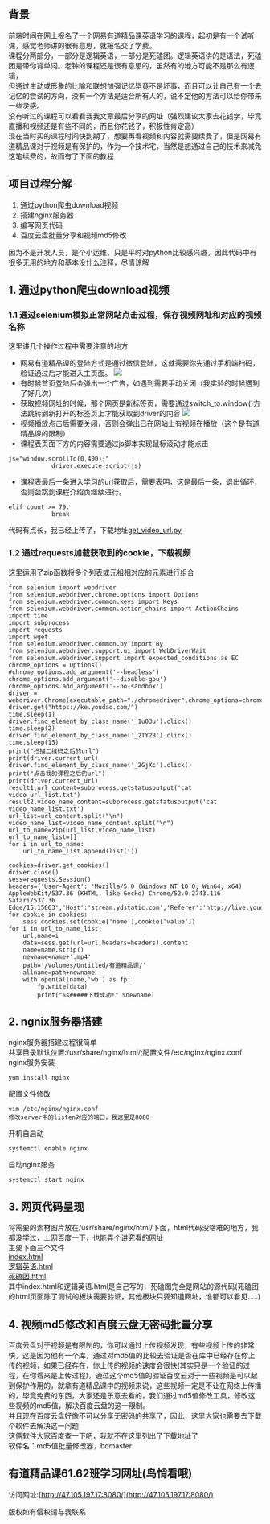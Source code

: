 ## 背景
前端时间在网上报名了一个网易有道精品课英语学习的课程，起初是有一个试听课，感觉老师讲的很有意思，就报名交了学费。    
课程分两部分，一部分是逻辑英语，一部分是死磕团。逻辑英语讲的是语法，死磕团是带你背单词。老钟的课程还是很有意思的，虽然有的地方可能不是那么有逻辑，  
但通过生动或形象的比喻和联想加强记忆毕竟不是坏事，而且可以让自己有一个去记忆的尝试的方向，没有一个方法是适合所有人的，说不定他的方法可以给你带来一些灵感。  
没有听过的课程可以看看我我文章最后分享的网址（强烈建议大家去花钱学，毕竟直播和视频还是有些不同的，而且你花钱了，积极性肯定高）  
现在当时买的课程时间快到期了，想要再看视频和内容就需要续费了，但是网易有道精品课对于视频是有保护的，作为一个技术宅，当然是想通过自己的技术来减免这笔续费的，故而有了下面的教程  
## 项目过程分解
1. 通过python爬虫download视频  
2. 搭建nginx服务器  
3. 编写网页代码
4. 百度云盘批量分享和视频md5修改  
  
因为不是开发人员，是个小运维，只是平时对python比较感兴趣，因此代码中有很多无用的地方和基本没什么注释，尽情谅解  
## 1. 通过python爬虫download视频  
### 1.1 通过selenium模拟正常网站点击过程，保存视频网址和对应的视频名称 
这里讲几个操作过程中需要注意的地方   
+ 网易有道精品课的登陆方式是通过微信登陆，这就需要你先通过手机端扫码，验证通过后才能进入主页面。
![](1.png)
+ 有时候首页登陆后会弹出一个广告，如遇到需要手动关闭（我实验的时候遇到了好几次）
+ 获取视频网址的时候，那个网页是新标签页，需要通过switch_to.window()方法跳转到新打开的标签页上才能获取到driver的内容
![](4.png)
+ 视频播放点击后需要关闭，否则会弹出已在网站上有视频在播放（这个是有道精品课的限制）
+ 课程表页面下方的内容需要通过js脚本实现鼠标滚动才能点击  
```
js="window.scrollTo(0,400);"
            driver.execute_script(js)
```
+ 课程表最后一条进入学习的url获取后，需要表明，这是最后一条，退出循环，否则会跳到课程介绍页继续进行。
```
elif count >= 79:
            break
```            
代码有点长，我已经上传了，下载地址[get_video_url.py](http://)

### 1.2 通过requests加载获取到的cookie，下载视频
这里运用了zip函数将多个列表或元祖相对应的元素进行组合
```
from selenium import webdriver
from selenium.webdriver.chrome.options import Options
from selenium.webdriver.common.keys import Keys
from selenium.webdriver.common.action_chains import ActionChains
import time
import subprocess
import requests
import wget
from selenium.webdriver.common.by import By
from selenium.webdriver.support.ui import WebDriverWait
from selenium.webdriver.support import expected_conditions as EC
chrome_options = Options()
#chrome_options.add_argument('--headless')
chrome_options.add_argument('--disable-gpu')
chrome_options.add_argument('--no-sandbox')
driver = webdriver.Chrome(executable_path="./chromedriver",chrome_options=chrome_options)
driver.get("https://ke.youdao.com/")
time.sleep(1)
driver.find_element_by_class_name('_1u03u').click()
time.sleep(2)
driver.find_element_by_class_name('_2TY2B').click()
time.sleep(15)
print("扫描二维码之后的url")
print(driver.current_url)
driver.find_element_by_class_name('_2GjXc').click()
print("点击我的课程之后的url")
print(driver.current_url)
result1,url_content=subprocess.getstatusoutput('cat video_url_list.txt')
result2,video_name_content=subprocess.getstatusoutput('cat video_name_list.txt')
url_list=url_content.split("\n")
video_name_list=video_name_content.split("\n")
url_to_name=zip(url_list,video_name_list)
url_to_name_list=[]
for i in url_to_name:
    url_to_name_list.append(list(i))

cookies=driver.get_cookies()
driver.close()
sess=requests.Session()
headers={'User-Agent': 'Mozilla/5.0 (Windows NT 10.0; Win64; x64) AppleWebKit/537.36 (KHTML, like Gecko) Chrome/52.0.2743.116 Safari/537.36 Edge/15.15063','Host':'stream.ydstatic.com','Referer':'http://live.youdao.com/live/index.html'}
for cookie in cookies:
    sess.cookies.set(cookie['name'],cookie['value'])
for i in url_to_name_list:
    url,name=i
    data=sess.get(url=url,headers=headers).content
    name=name.strip()
    newname=name+'.mp4'
    path='/Volumes/Untitled/有道精品课/'
    allname=path+newname
    with open(allname,'wb') as fp:
        fp.write(data)
        print("%s#####下载成功!" %newname)
```
## 2. ngnix服务器搭建
nginx服务器搭建过程很简单  
共享目录默认位置:/usr/share/nginx/html/;配置文件/etc/nginx/nginx.conf
nginx服务安装    
```
yum install nginx
```
配置文件修改  
```
vim /etc/nginx/nginx.conf
修改server中的listen对应的端口，我这里是8080
```
开机自启动  
```
systemctl enable nginx
```
启动nginx服务  
```
systemctl start nginx
```
## 3. 网页代码呈现
将需要的素材图片放在/usr/share/nginx/html/下面，html代码没啥难的地方，我都没学过，上网百度一下，也能弄个讲究看的网址  
主要下面三个文件  
[index.html]()  
[逻辑英语.html]()  
[死磕团.html]()  
其中index.html和逻辑英语.html是自己写的，死磕图完全是网站的源代码(死磕团的html页面除了测试的板块需要验证，其他板块只要知道网址，谁都可以看见.....)  
## 4. 视频md5修改和百度云盘无密码批量分享
百度云盘对于视频是有限制的，你可以通过上传视频发现，有些视频上传的非常快，这是因为他有一个库，通过对md5值的比较去验证是否在库中已经存在你上传的视频，如果已经存在，你上传的视频的速度会很快(其实只是一个验证的过程，在你看来是上传过程)，通过这个md5值的验证百度云对于一些视频是可以起到保护作用的，就拿有道精品课中的视频来说，这些视频一定是不让在网络上传播的，毕竟免费的东西，大家还是乐意去看的，我们通过md5值修改工具，修改这些视频的md5值，解决百度云盘的这一限制。  
并且现在百度云盘好像不可以分享无密码的共享了，因此，这里大家也需要去下载个软件去解决这一问题    
这俩软件大家百度查一下吧，我就不在这里列出了下载地址了    
软件名：md5值批量修改器，bdmaster    
## 有道精品课61.62班学习网址(鸟悄看哦)
访问网址:[http://47.105.197.17:8080/](http://47.105.197.17:8080/)  

版权如有侵权请与我联系  
